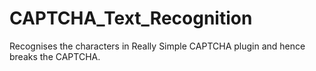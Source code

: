 # CAPTCHA_Text_Recognition
Recognises the characters in Really Simple CAPTCHA plugin and hence breaks the CAPTCHA.
